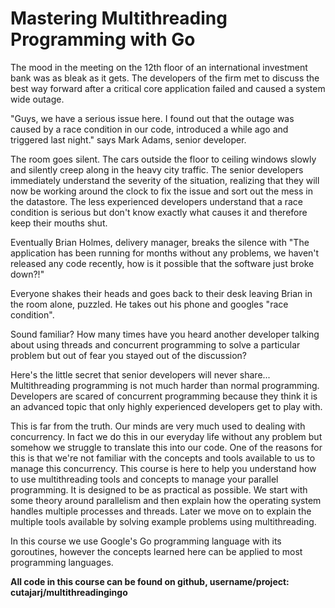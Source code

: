 # Mastering Multithreading Programming with Go
The mood in the meeting on the 12th floor of an international investment bank was as bleak as it gets. The developers of the firm met to discuss the best way forward after a critical core application failed and caused a system wide outage.



"Guys, we have a serious issue here. I found out that the outage was caused by a race condition in our code, introduced a while ago and triggered last night." says Mark Adams, senior developer.



The room goes silent. The cars outside the floor to ceiling windows slowly and silently creep along in the heavy city traffic. The senior developers immediately understand the severity of the situation, realizing that they will now be working around the clock to fix the issue and sort out the mess in the datastore. The less experienced developers understand that a race condition is serious but don't know exactly what causes it and therefore keep their mouths shut.



Eventually Brian Holmes, delivery manager, breaks the silence with "The application has been running for months without any problems, we haven't released any code recently, how is it possible that the software just broke down?!"



Everyone shakes their heads and goes back to their desk leaving Brian in the room alone, puzzled. He takes out his phone and googles "race condition".



Sound familiar? How many times have you heard another developer talking about using threads and concurrent programming to solve a particular problem but out of fear you stayed out of the discussion?



Here's the little secret that senior developers will never share... Multithreading programming is not much harder than normal programming. Developers are scared of concurrent programming because they think it is an advanced topic that only highly experienced developers get to play with.



This is far from the truth. Our minds are very much used to dealing with concurrency. In fact we do this in our everyday life without any problem but somehow we struggle to translate this into our code. One of the reasons for this is that we're not familiar with the concepts and tools available to us to manage this concurrency. This course is here to help you understand how to use multithreading tools and concepts to manage your parallel programming. It is designed to be as practical as possible. We start with some theory around parallelism and then explain how the operating system handles multiple processes and threads. Later we move on to explain the multiple tools available by solving example problems using multithreading.



In this course we use Google's Go programming language with its goroutines, however the concepts learned here can be applied to most programming languages.

**All code in this course can be found on github, username/project: cutajarj/multithreadingingo**
